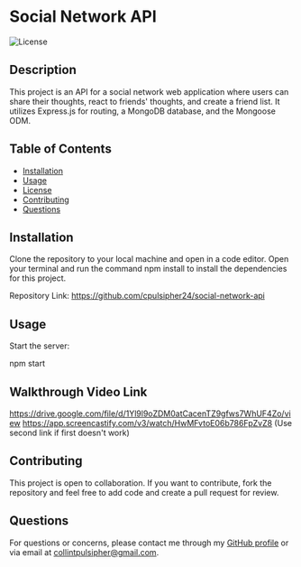 
# Social Network API
    
![License](https://img.shields.io/badge/License-MIT-blue.svg)
    
## Description
This project is an API for a social network web application where users can share their thoughts, react to friends' thoughts, and create a friend list. It utilizes Express.js for routing, a MongoDB database, and the Mongoose ODM.

## Table of Contents
- [Installation](#installation)
- [Usage](#usage)
- [License](#license)
- [Contributing](#contributing)
- [Questions](#questions)
    
## Installation
Clone the repository to your local machine and open in a code editor. Open your terminal and run the command npm install to install the dependencies for this project.

Repository Link: https://github.com/cpulsipher24/social-network-api
    
## Usage
Start the server:

npm start

## Walkthrough Video Link
https://drive.google.com/file/d/1Yl9l9oZDM0atCacenTZ9gfws7WhUF4Zo/view
https://app.screencastify.com/v3/watch/HwMFvtoE06b786FpZvZ8
(Use second link if first doesn't work)

## Contributing
This project is open to collaboration. If you want to contribute, fork the repository and feel free to add code and create a pull request for review. 
    
## Questions
For questions or concerns, please contact me through my [GitHub profile](https://github.com/cpulsipher24) or via email at collintpulsipher@gmail.com.
